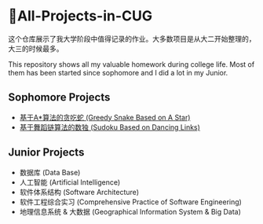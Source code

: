 

# :calendar:All-Projects-in-CUG

这个仓库展示了我大学阶段中值得记录的作业。大多数项目是从大二开始整理的，大三的时候最多。

This repository shows all my valuable homework during college life. Most of them has been started since sophomore and I did a lot in my Junior. 



## Sophomore Projects

- [基于A*算法的贪吃蛇 (Greedy Snake Based on A Star)](./Greedy-Snake/README.md)
- [基于舞蹈链算法的数独 (Sudoku Based on Dancing Links)](./Sudoku-Game/README.md)



## Junior Projects

- 数据库 (Data Base)
- 人工智能 (Artificial Intelligence)
- 软件体系结构 (Software Architecture)
- 软件工程综合实习 (Comprehensive Practice of Software Engineering)
- 地理信息系统 & 大数据 (Geographical Information System & Big Data)




